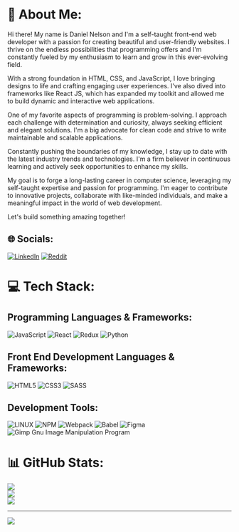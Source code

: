 # 💫 About Me:
Hi there! My name is Daniel Nelson and I'm a self-taught front-end web developer with a passion for creating beautiful and user-friendly websites. I thrive on the endless possibilities that programming offers and I'm constantly fueled by my enthusiasm to learn and grow in this ever-evolving field.

With a strong foundation in HTML, CSS, and JavaScript, I love bringing designs to life and crafting engaging user experiences. I've also dived into frameworks like React JS, which has expanded my toolkit and allowed me to build dynamic and interactive web applications.

One of my favorite aspects of programming is problem-solving. I approach each challenge with determination and curiosity, always seeking efficient and elegant solutions. I'm a big advocate for clean code and strive to write maintainable and scalable applications.

Constantly pushing the boundaries of my knowledge, I stay up to date with the latest industry trends and technologies. I'm a firm believer in continuous learning and actively seek opportunities to enhance my skills.

My goal is to forge a long-lasting career in computer science, leveraging my self-taught expertise and passion for programming. I'm eager to contribute to innovative projects, collaborate with like-minded individuals, and make a meaningful impact in the world of web development.

Let's build something amazing together!


## 🌐 Socials:
[![LinkedIn](https://img.shields.io/badge/LinkedIn-%230077B5.svg?logo=linkedin&logoColor=white)](https://www.linkedin.com/in/daniel-nelson-9151a6212/) [![Reddit](https://img.shields.io/badge/Reddit-%23FF4500.svg?logo=Reddit&logoColor=white)](https://reddit.com/user/youngmrnelson) 

# 💻 Tech Stack:

## Programming Languages & Frameworks:
![JavaScript](https://img.shields.io/badge/javascript-%23323330.svg?style=for-the-badge&logo=javascript&logoColor=%23F7DF1E) ![React](https://img.shields.io/badge/react-%2320232a.svg?style=for-the-badge&logo=react&logoColor=%2361DAFB)  ![Redux](https://img.shields.io/badge/redux-%23593d88.svg?style=for-the-badge&logo=redux&logoColor=white) ![Python](https://img.shields.io/badge/python-3670A0?style=for-the-badge&logo=python&logoColor=ffdd54) 

## Front End Development Languages & Frameworks:
![HTML5](https://img.shields.io/badge/html5-%23E34F26.svg?style=for-the-badge&logo=html5&logoColor=white) ![CSS3](https://img.shields.io/badge/css3-%231572B6.svg?style=for-the-badge&logo=css3&logoColor=white) ![SASS](https://img.shields.io/badge/SASS-hotpink.svg?style=for-the-badge&logo=SASS&logoColor=white) 
## Development Tools:
![LINUX](https://img.shields.io/badge/Linux-FCC624?style=for-the-badge&logo=linux&logoColor=black) ![NPM](https://img.shields.io/badge/NPM-%23000000.svg?style=for-the-badge&logo=npm&logoColor=white) ![Webpack](https://img.shields.io/badge/webpack-%238DD6F9.svg?style=for-the-badge&logo=webpack&logoColor=black) ![Babel](https://img.shields.io/badge/Babel-F9DC3e?style=for-the-badge&logo=babel&logoColor=black) ![Figma](https://img.shields.io/badge/figma-%23F24E1E.svg?style=for-the-badge&logo=figma&logoColor=white) ![Gimp Gnu Image Manipulation Program](https://img.shields.io/badge/Gimp-657D8B?style=for-the-badge&logo=gimp&logoColor=FFFFFF)   

  
# 📊 GitHub Stats:
![](https://github-readme-stats.vercel.app/api?username=youngmrnelson&theme=react&hide_border=false&include_all_commits=false&count_private=false)<br/>
![](https://github-readme-streak-stats.herokuapp.com/?user=youngmrnelson&theme=react&hide_border=false)<br/>
![](https://github-readme-stats.vercel.app/api/top-langs/?username=youngmrnelson&theme=react&hide_border=false&include_all_commits=false&count_private=false&layout=compact)

---
[![](https://visitcount.itsvg.in/api?id=youngmrnelson&icon=9&color=0)](https://visitcount.itsvg.in)
